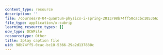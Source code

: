 ```yaml
---
content_type: resource
description: ''
file: /courses/8-04-quantum-physics-i-spring-2013/98b74ff50cacbc10536629a2d137880c_lMFgfqRZYoc.srt
file_type: application/x-subrip
learning_resource_types: []
ocw_type: OCWFile
resourcetype: Other
title: 3play caption file
uid: 98b74ff5-0cac-bc10-5366-29a2d137880c
---
```

